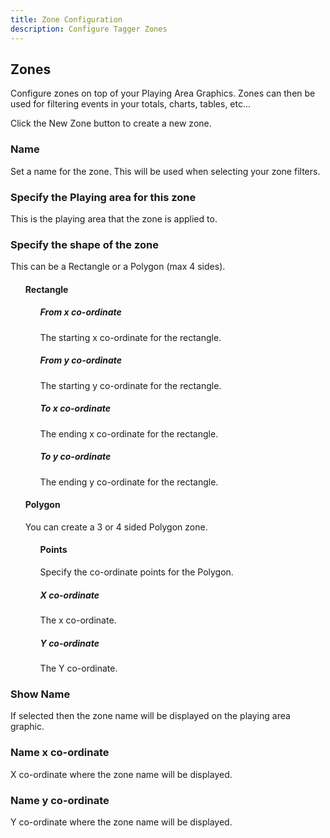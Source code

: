 ```yaml
---
title: Zone Configuration
description: Configure Tagger Zones
---
```


## Zones

Configure zones on top of your Playing Area Graphics. Zones can then be used for filtering events in your totals, charts, tables, etc...

Click the New Zone button to create a new zone.

### Name

Set a name for the zone. This will be used when selecting your zone filters.

### Specify the Playing area for this zone

This is the playing area that the zone is applied to.

### Specify the shape of the zone

This can be a Rectangle or a Polygon (max 4 sides).

<ul>

#### Rectangle

<ul>

##### From x co-ordinate 

The starting x co-ordinate for the rectangle.

##### From y co-ordinate

The starting y co-ordinate for the rectangle.

##### To x co-ordinate

The ending x co-ordinate for the rectangle.

##### To y co-ordinate

The ending y co-ordinate for the rectangle.

</ul>

#### Polygon

You can create a 3 or 4 sided Polygon zone.

<ul>

#### Points

Specify the co-ordinate points for the Polygon.

##### X co-ordinate

The x co-ordinate.

##### Y co-ordinate

The Y co-ordinate.

</ul>

</ul>

### Show Name

If selected then the zone name will be displayed on the playing area graphic.

### Name x co-ordinate

X co-ordinate where the zone name will be displayed.

### Name y co-ordinate

Y co-ordinate where the zone name will be displayed.


